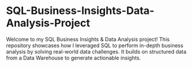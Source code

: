 # SQL-Business-Insights-Data-Analysis-Project
Welcome to my SQL Business Insights &amp; Data Analysis project! This repository showcases how I leveraged SQL to perform in-depth business analysis by solving real-world data challenges. It builds on structured data from a Data Warehouse to generate actionable insights.
